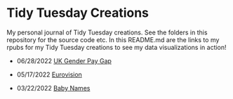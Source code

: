 # Tidy Tuesday Creations

My personal journal of Tidy Tuesday creations. See the folders in this repository for the source code etc. In this README.md are the links to my rpubs for my Tidy Tuesday creations to see my data visualizations in action! 

* 06/28/2022 [UK Gender Pay Gap](https://rpubs.com/scolando/Tidy-Tuesday-06-28-2022)

* 05/17/2022 [Eurovision](https://rpubs.com/scolando/Tidy-Tuesday-05-17-2022)

* 03/22/2022 [Baby Names](https://rpubs.com/scolando/Tidy-Tuesday-03-22-2022)
